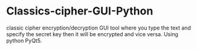 # Classics-cipher-GUI-Python
classic cipher encryption/decryption GUI tool where you type the text and specify the secret key then it will be encrypted and vice versa.
Using python PyQt5.
